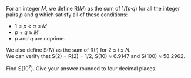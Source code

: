 <p>
For an integer <var>M</var>, we define R(<var>M</var>) as the sum of 1/(<var>p</var>·<var>q</var>) for all the integer pairs <var>p</var> and <var>q</var> which satisfy all of these conditions:
</p>
<ul><li> 1 ≤ <var>p</var> &lt; <var>q</var> ≤ <var>M</var></li>
<li> <var>p</var> + <var>q</var> ≥ <var>M</var></li>
<li> <var>p</var> and <var>q</var> are coprime.</li>
</ul><p>
We also define S(<var>N</var>) as the sum of R(<var>i</var>) for 2 ≤ <var>i</var> ≤ <var>N</var>.<br />
We can verify that S(2) = R(2) = 1/2, S(10) ≈ 6.9147 and S(100) ≈ 58.2962.
</p>
<p>
Find S(10<sup>7</sup>). Give your answer rounded to four decimal places.
</p>
